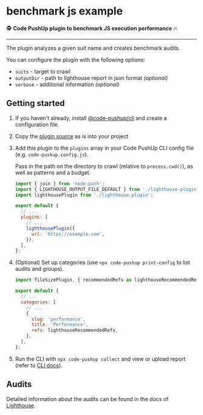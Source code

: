 # benchmark js example

🕵️ **Code PushUp plugin to benchmark JS execution performance** 🔥

---

The plugin analyzes a given suit name and creates benchmark audits.

You can configure the plugin with the following options:

- `suits` - target to crawl
- `outputDir` - path to lighthouse report in json format _(optional)_
- `verbose` - additional information _(optional)_

## Getting started

1. If you haven't already, install [@code-pushup/cli](../../../../packages/cli/README.md) and create a configuration file.

2. Copy the [plugin source](./src/) as is into your project

3. Add this plugin to the `plugins` array in your Code PushUp CLI config file (e.g. `code-pushup.config.js`).

   Pass in the path on the directory to crawl (relative to `process.cwd()`), as well as patterns and a budget.

   ```js
   import { join } from 'node:path';
   import { LIGHTHOUSE_OUTPUT_FILE_DEFAULT } from './lighthouse-plugin.constants';
   import lighthousePlugin from './lighthouse.plugin';

   export default {
     // ...
     plugins: [
       // ...
       lighthousePlugin({
         url: 'https://example.com',
       }),
     ],
   };
   ```

4. (Optional) Set up categories (use `npx code-pushup print-config` to list audits and groups).

   ```js
   import fileSizePlugin, { recommendedRefs as lighthouseRecommendedRefs } from './lighthouse.plugin';

   export default {
     // ...
     categories: [
       // ...
       {
         slug: 'performance',
         title: 'Performance',
         refs: lighthouseRecommendedRefs,
       },
     ],
   };
   ```

5. Run the CLI with `npx code-pushup collect` and view or upload report (refer to [CLI docs](../../../../packages/cli/README.m)).

## Audits

Detailed information about the audits can be found in the docs of [Lighthouse](https://developer.chrome.com/docs/lighthouse/overview/).
